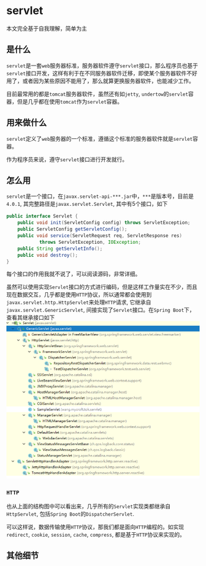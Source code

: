 # servlet

本文完全基于自我理解，简单为主

## 是什么

`servlet`是一套`web`服务器标准，服务器软件遵守`servlet`接口，那么程序员也基于`servlet`接口开发，这样有利于在不同服务器软件迁移，即使某个服务器软件不好用了，或者因为某些原因不能用了，那么就算更换服务器软件，也能减少工作。

目前最常用的都是`tomcat`服务器软件，虽然还有如`jetty`, `undertow`的`servlet`容器，但是几乎都在使用`tomcat`作为`servlet`容器。

## 用来做什么

`servlet`定义了`web`服务器的一个标准，遵循这个标准的服务器软件就是`servlet`容器。

作为程序员来说，遵守`servlet`接口进行开发就行。

## 怎么用

`servlet`是一个接口，在`javax.servlet-api-***.jar`中，`***`是版本号，目前是`4.0.1`, 其完整路径是`javax.servlet.Servlet`, 其中有5个接口，如下
```java
public interface Servlet {
    public void init(ServletConfig config) throws ServletException;
    public ServletConfig getServletConfig();
    public void service(ServletRequest req, ServletResponse res)
            throws ServletException, IOException;
    public String getServletInfo();
    public void destroy();
}
```
每个接口的作用我就不说了，可以阅读源码，非常详细。

虽然可以使用实现`Servlet`接口的方式进行编码，但是这样工作量实在不少，而且现在数据交互，几乎都是使用`HTTP`协议，所以通常都会使用到`javax.servlet.http.HttpServlet`来处理`HTTP`请求, 它继承自`javax.servlet.GenericServlet`, 间接实现了`Servlet`接口。在`Spring Boot`下，查看其继承接口如下
![image servlet](images/servlet_hierarchy.png)

### `HTTP`

也从上面的结构图中可以看出来，几乎所有的`Servlet`实现类都继承自`HttpServlet`, 包括`Spring Boot`的`DispatcherServlet`.

可以这样说，数据传输使用`HTTP`协议，那我们都是面向`HTTP`编程的。如实现`redirect`, `cookie`, `session`, `cache`, `compress`, 都是基于`HTTP`协议来实现的。

## 其他细节

